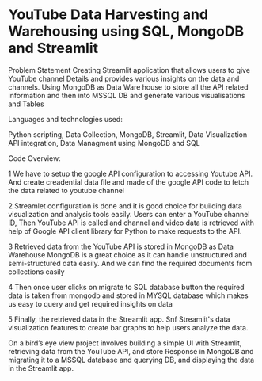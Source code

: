 # YouTube Data Harvesting and Warehousing using SQL, MongoDB and Streamlit

Problem Statement
Creating Streamlit application that allows users to give YouTube channel Details and provides various insights on the data and channels. Using MongoDB as Data Ware house to store all the API related information and then into MSSQL DB and generate various visualisations and Tables 


Languages and technologies used:

Python scripting, 
Data Collection,
MongoDB, 
Streamlit, 
Data Visualization 
API integration, 
Data Managment using MongoDB  and SQL


Code Overview:

1	We have to setup the google API configuration to accessing Youtube API. And create creadential data file and made of the google API code to fetch the data related to youtube channel

2	Streamlet configuration is done and it is good choice for building data visualization and analysis tools easily. Users can enter a YouTube channel ID, Then YouTube API is called and channel and video data is retrieved with help of Google API client library for Python to make requests to the API.

3	Retrieved data from the YouTube API is stored in MongoDB as Data Warehouse MongoDB is a great choice as it can handle unstructured and semi-structured data easily. And we can find the required documents from collections easily 

4	Then once user clicks on migrate to SQL database button the required data is taken from mongodb and stored in MYSQL database which makes us easy to query and get required insights on data

5	Finally, the retrieved data in the Streamlit app. Snf Streamlit's data visualization features to create bar graphs to help users analyze the data.

On a bird’s eye view project involves building a simple UI with Streamlit, retrieving data from the YouTube API, and store Response in MongoDB and migrating it to a MSSQL database and querying DB, and displaying the data in the Streamlit app.
